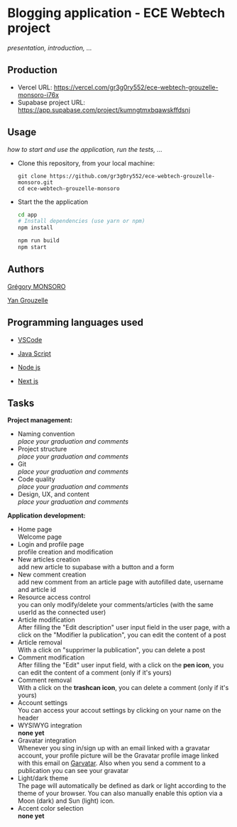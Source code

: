 # Blogging application - ECE Webtech project

_presentation, introduction, ..._

## Production

- Vercel URL: https://vercel.com/gr3g0ry552/ece-webtech-grouzelle-monsoro-i76x
- Supabase project URL: https://app.supabase.com/project/kumngtmxbqawskffdsnj

## Usage

_how to start and use the application, run the tests, ..._

- Clone this repository, from your local machine:
  ```
  git clone https://github.com/gr3g0ry552/ece-webtech-grouzelle-monsoro.git
  cd ece-webtech-grouzelle-monsoro
  ```
- Start the the application

  ```bash
  cd app
  # Install dependencies (use yarn or npm)
  npm install

  npm run build
  npm start
  ```

## Authors

[Grégory MONSORO](https://github.com/gr3g0ry552)

[Yan Grouzelle](https://github.com/yGrouzelle)

## Programming languages used

* [VSCode](https://code.visualstudio.com/)

* [Java Script](https://developer.mozilla.org/fr/docs/Web/JavaScript)

* [Node js](https://nodejs.org/en/) 

* [Next js](https://nextjs.org/) 

## Tasks

**Project management:**

- Naming convention  
  _place your graduation and comments_
- Project structure  
  _place your graduation and comments_
- Git  
  _place your graduation and comments_
- Code quality  
  _place your graduation and comments_
- Design, UX, and content  
  _place your graduation and comments_

**Application development:**

- Home page  
  Welcome page
- Login and profile page  
  profile creation and modification
- New articles creation  
  add new article to supabase with a button and a form
- New comment creation  
  add new comment from an article page with autofilled date, username and article id
- Resource access control  
  you can only modify/delete your comments/articles (with the same userId as the connected user)
- Article modification  
  After filling the "Edit description" user input field in the user page, with a click on the "Modifier la publication", you can edit the content of a post
- Article removal  
  With a click on "supprimer la publication", you can delete a post
- Comment modification  
  After filling the "Edit" user input field, with a click on the **pen icon**, you can edit the content of a comment (only if it's yours)
- Comment removal  
  With a click on the **trashcan icon**, you can delete a comment (only if it's yours)
- Account settings  
  You can access your accout settings by clicking on your name on the header
- WYSIWYG integration  
  **none yet**
- Gravatar integration  
  Whenever you sing in/sign up with an email linked with a gravatar account, your profile picture will be the Gravatar profile image linked with this email on [Garvatar](https://fr.gravatar.com/). Also when you send a comment to a publication you can see your gravatar
- Light/dark theme  
  The page will automatically be defined as dark or light according to the theme of your browser. You can also manually enable this option via a Moon (dark) and Sun (light) icon.
- Accent color selection  
  **none yet**
